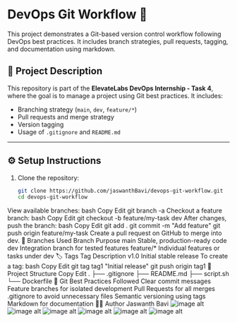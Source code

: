 # DevOps Git Workflow 🚀
This project demonstrates a Git-based version control workflow following DevOps best practices. It includes branch strategies, pull requests, tagging, and documentation using markdown.
## 📌 Project Description
This repository is part of the **ElevateLabs DevOps Internship - Task 4**, where the goal is to manage a project using Git best practices. It includes:
- Branching strategy (`main`, `dev`, `feature/*`)
- Pull requests and merge strategy
- Version tagging
- Usage of `.gitignore` and `README.md`
---
## ⚙️ Setup Instructions
1. Clone the repository:
   ```bash
   git clone https://github.com/jaswanthBavi/devops-git-workflow.git
   cd devops-git-workflow
View available branches:
bash
Copy
Edit
git branch -a
Checkout a feature branch:
bash
Copy
Edit
git checkout -b feature/my-task dev
After changes, push the branch:
bash
Copy
Edit
git add .
git commit -m "Add feature"
git push origin feature/my-task
Create a pull request on GitHub to merge into dev.
🌿 Branches Used
Branch	Purpose
main	Stable, production-ready code
dev	Integration branch for tested features
feature/*	Individual features or tasks under dev
🏷️ Tags
Tag	Description
v1.0	Initial stable release
To create a tag:
bash
Copy
Edit
git tag tag1 "Initial release"
git push origin tag1
📁 Project Structure
Copy
Edit
.
├── .gitignore
├── README.md
├── script.sh
└── Dockerfile
🧠 Git Best Practices Followed
Clear commit messages
Feature branches for isolated development
Pull Requests for all merges
.gitignore to avoid unnecessary files
Semantic versioning using tags
Markdown for documentation
👨‍💻 Author
Jaswanth Bavi
![image alt](https://github.com/jaswanthBavi/devops-git-workflow/blob/814648ebb03c05868e8d4b98ce81161792fb3577/Screenshot%202025-04-11%20121022.png)
![image alt](https://github.com/jaswanthBavi/devops-git-workflow/blob/52b5ddcec4599caec431d4353f9aa26ad380b8f9/Screenshot%202025-04-11%20121133.png)
![image alt](https://github.com/jaswanthBavi/devops-git-workflow/blob/c97e149a56b02971a90f2495b1c03d34d98f8e52/Screenshot%202025-04-11%20121413.png)
![image alt](https://github.com/jaswanthBavi/devops-git-workflow/blob/8c09e0562d932f0c1fa0f17d3b03d8eb93a17dfd/Screenshot%202025-04-11%20121745.png)
![image alt](https://github.com/jaswanthBavi/devops-git-workflow/blob/9c303587b5fcfe64b95d2ed4061f58950a3e1a1a/Screenshot%202025-04-11%20121759.png)
![image alt](https://github.com/jaswanthBavi/devops-git-workflow/blob/c998ef4d83398c95da6cf9e09f792257a0405d2a/Screenshot%202025-04-11%20122033.png)
